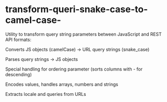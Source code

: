# transform-queri-snake-case-to-camel-case-
Utility to transform query string parameters between JavaScript and REST API formats:


Converts JS objects (camelCase) → URL query strings (snake_case)

Parses query strings → JS objects

Special handling for ordering parameter (sorts columns with - for descending)

Encodes values, handles arrays, numbers and strings

Extracts locale and queries from URLs
